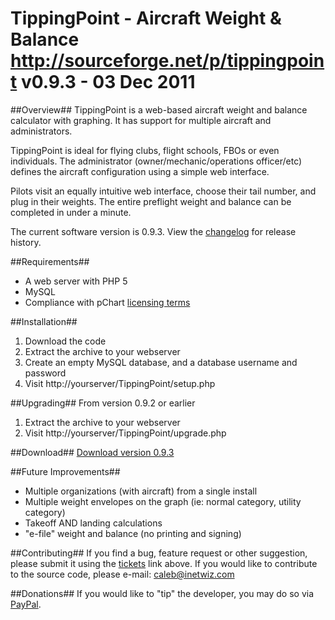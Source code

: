 TippingPoint - Aircraft Weight & Balance
http://sourceforge.net/p/tippingpoint
v0.9.3 - 03 Dec 2011
========================================

##Overview##
TippingPoint is a web-based aircraft weight and balance calculator with graphing. It has support for multiple aircraft and administrators.

TippingPoint is ideal for flying clubs, flight schools, FBOs or even individuals.  The administrator (owner/mechanic/operations officer/etc) defines the aircraft configuration using a simple web interface.

Pilots visit an equally intuitive web interface, choose their tail number, and plug in their weights.  The entire preflight weight and balance can be completed in under a minute.

The current software version is 0.9.3.  View the [changelog](http://tippingpoint.sourceforge.net/changelog.txt) for release history.

##Requirements##
* A web server with PHP 5
* MySQL
* Compliance with pChart [licensing terms](http://www.pchart.net/license)

##Installation##
1. Download the code
2. Extract the archive to your webserver
3. Create an empty MySQL database, and a database username and password
4. Visit http://yourserver/TippingPoint/setup.php

##Upgrading##
From version 0.9.2 or earlier
1. Extract the archive to your webserver
2. Visit http://yourserver/TippingPoint/upgrade.php

##Download##
[Download version 0.9.3](https://sourceforge.net/projects/tippingpoint/files/TippingPoint-0.9.3/)

##Future Improvements##
* Multiple organizations (with aircraft) from a single install
* Multiple weight envelopes on the graph (ie: normal category, utility category)
* Takeoff AND landing calculations
* "e-file" weight and balance (no printing and signing)

##Contributing##
If you find a bug, feature request or other suggestion, please submit it using the [tickets](https://sourceforge.net/p/tippingpoint/tickets/) link above.
If you would like to contribute to the source code, please e-mail: <caleb@inetwiz.com>

##Donations##
If you would like to "tip" the developer, you may do so via [PayPal](https://www.paypal.com/cgi-bin/webscr?cmd=_s-xclick&hosted_button_id=34CMYSQG2R49Y).
